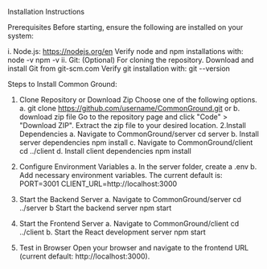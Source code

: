 Installation Instructions

Prerequisites
Before starting, ensure the following are installed on your system:

i. Node.js: https://nodejs.org/en
    Verify node and npm installations with:
       node -v
       npm -v
ii. Git: (Optional) For cloning the repository.
    Download and install Git from git-scm.com
    Verify git installation with:
       git --version


Steps to Install Common Ground:
1. Clone Repository or Download Zip
   Choose one of the following options.
   a. git clone https://github.com/username/CommonGround.git
or b. download zip file
      Go to the repository page and click "Code" > "Download ZIP".
      Extract the zip file to your desired location.
2.Install Dependencies
   a. Navigate to CommonGround/server
     cd server
   b. Install server dependencies
     npm install
   c. Navigate to CommonGround/client
     cd ../client
   d. Install client dependencies
     npm install

3. Configure Environment Variables
   a. In the server folder, create a .env
   b. Add necessary environment variables. The current default is:
      PORT=3001
      CLIENT_URL=http://localhost:3000 
4. Start the Backend Server
     a. Navigate to CommonGround/server
       cd ../server
     b Start the backend server
       npm start
5. Start the Frontend Server
     a. Navigate to CommonGround/client
       cd ../client
     b. Start the React development server
       npm start
6. Test in Browser
   Open your browser and navigate to the frontend URL (current default: http://localhost:3000). 


   
